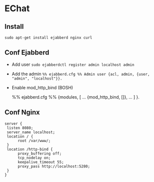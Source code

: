 # EChat

## Install

    sudo apt-get install ejabberd nginx curl

## Conf Ejabberd

* Add user
`sudo ejabberdctl register admin localhost admin`
    
* Add the admin
`%% ejabberd.cfg
 %% Admin user
 {acl, admin, {user, "admin", "localhost"}}.`
    
* Enable mod_http_bind (BOSH)

    %% ejabberd.cfg
    %%
    {modules,
    [
    ...
    {mod_http_bind, []},
    ...
    ]
    }.

## Conf Nginx

    server {
	 listen 8080;
	 server_name localhost;
	 location / {
	 	  root /var/www/;
	 }	 
	 location /http-bind {
	 	  proxy_buffering off;
	 	  tcp_nodelay on;
	 	  keepalive_timeout 55;
	 	  proxy_pass http://localhost:5280;
	 }
    }
